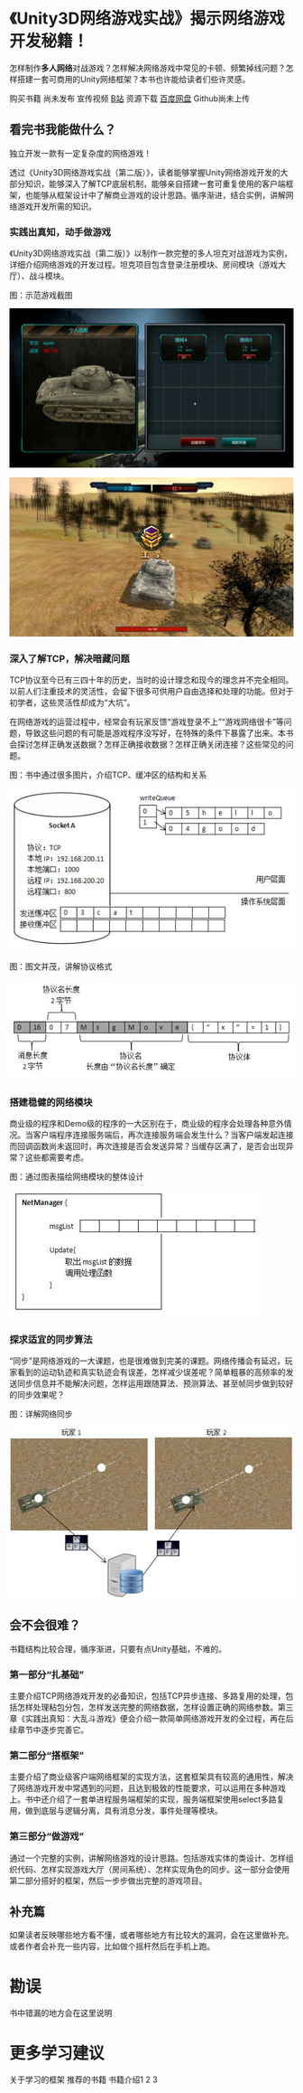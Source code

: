 # 《Unity3D网络游戏实战》揭示网络游戏开发秘籍！

怎样制作**多人网络**对战游戏？怎样解决网络游戏中常见的卡顿、频繁掉线问题？怎样搭建一套可商用的Unity网络框架？本书也许能给读者们些许灵感。

购买书籍 尚未发布
宣传视频 [B站](https://www.bilibili.com/video/av29747258)
资源下载 [百度网盘](https://pan.baidu.com/s/1XhYKHJYjWTtGAqMb3uBYxQ)  Github尚未上传


## 看完书我能做什么？
独立开发一款有一定复杂度的网络游戏！

透过《Unity3D网络游戏实战（第二版）》，读者能够掌握Unity网络游戏开发的大部分知识，能够深入了解TCP底层机制，能够亲自搭建一套可重复使用的客户端框架，也能够从框架设计中了解商业游戏的设计思路。循序渐进，结合实例，讲解网络游戏开发所需的知识。

### 实践出真知，动手做游戏

《Unity3D网络游戏实战（第二版）》以制作一款完整的多人坦克对战游戏为实例，详细介绍网络游戏的开发过程。坦克项目包含登录注册模块、房间模块（游戏大厅）、战斗模块。

图：示范游戏截图

![截图](img/pic2.jpg)

![截图](img/pic4.jpg)

### 深入了解TCP，解决暗藏问题

TCP协议至今已有三四十年的历史，当时的设计理念和现今的理念并不完全相同。以前人们注重技术的灵活性，会留下很多可供用户自由选择和处理的功能。但对于初学者，这些灵活性却成为“大坑”。

在网络游戏的运营过程中，经常会有玩家反馈“游戏登录不上”“游戏网络很卡”等问题，导致这些问题的有可能是游戏程序没写好，在特殊的条件下暴露了出来。本书会探讨怎样正确发送数据？怎样正确接收数据？怎样正确关闭连接？这些常见的问题。

图：书中通过很多图片，介绍TCP、缓冲区的结构和关系

![pic5.jpg](img/pic5.jpg)

图：图文并茂，讲解协议格式

![pic6.jpg](img/pic6.jpg)


### 搭建稳健的网络模块

商业级的程序和Demo级的程序的一大区别在于，商业级的程序会处理各种意外情况。当客户端程序连接服务端后，再次连接服务端会发生什么？当客户端发起连接而回调函数尚未返回时，再次连接是否会发送异常？当缓存区满了，是否会出现异常？这些都需要考虑。


图：通过图表描绘网络模块的整体设计

![pic7.jpg](img/pic7.jpg)


### 探求适宜的同步算法

“同步”是网络游戏的一大课题，也是很难做到完美的课题。网络传播会有延迟，玩家看到的运动轨迹和真实轨迹会有误差，怎样减少误差呢？简单粗暴的高频率的发送同步信息并不能解决问题，怎样运用跟随算法、预测算法、甚至帧同步做到较好的同步效果呢？


图：详解网络同步

![pic8.jpg](img/pic8.jpg)



## 会不会很难？

书籍结构比较合理，循序渐进，只要有点Unity基础，不难的。

### 第一部分“扎基础”
主要介绍TCP网络游戏开发的必备知识，包括TCP异步连接、多路复用的处理，包括怎样处理粘包分包，怎样发送完整的网络数据，怎样设置正确的网络参数。第三章《实践出真知：大乱斗游戏》便会介绍一款简单网络游戏开发的全过程，再在后续章节中逐步完善它。

### 第二部分“搭框架”
主要介绍了商业级客户端网络框架的实现方法，这套框架具有较高的通用性，解决了网络游戏开发中常遇到的问题，且达到极致的性能要求，可以运用在多种游戏上。书中还介绍了一套单进程服务端框架的实现，服务端框架使用select多路复用，做到底层与逻辑分离，具有消息分发，事件处理等模块。

### 第三部分“做游戏”
通过一个完整的实例，讲解网络游戏的设计思路。包括游戏实体的类设计、怎样组织代码、怎样实现游戏大厅（房间系统）、怎样实现角色的同步。这一部分会使用第二部分搭好的框架，然后一步步做出完整的游戏项目。



## 补充篇
如果读者反映哪些地方看不懂，或者哪些地方有比较大的漏洞，会在这里做补充。
或者作者会补充一些内容，比如做个摇杆然后在手机上跑。


# 勘误
书中错漏的地方会在这里说明


# 更多学习建议
关于学习的框架
推荐的书籍
书籍介绍1 2 3
